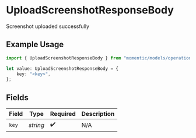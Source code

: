 # UploadScreenshotResponseBody

Screenshot uploaded successfully

## Example Usage

```typescript
import { UploadScreenshotResponseBody } from "momentic/models/operations";

let value: UploadScreenshotResponseBody = {
    key: "<key>",
};
```

## Fields

| Field              | Type               | Required           | Description        |
| ------------------ | ------------------ | ------------------ | ------------------ |
| `key`              | *string*           | :heavy_check_mark: | N/A                |